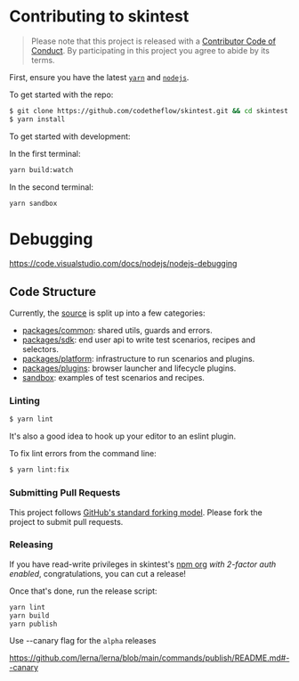 # Contributing to skintest

> Please note that this project is released with a [Contributor Code of Conduct](./CODE_OF_CONDUCT.md).
> By participating in this project you agree to abide by its terms.

First, ensure you have the latest [`yarn`](https://yarnpkg.com/getting-started/install) and [`nodejs`](https://nodejs.org/en/).

To get started with the repo:

```sh
$ git clone https://github.com/codetheflow/skintest.git && cd skintest
$ yarn install
```

To get started with development:

In the first terminal:
```sh
yarn build:watch
```
In the second terminal:
```sh
yarn sandbox
```

# Debugging

https://code.visualstudio.com/docs/nodejs/nodejs-debugging

## Code Structure

Currently, the [source](https://github.com/codetheflow/skintest/tree/master) is split up into a few categories:

* [packages/common](https://github.com/codetheflow/skintest/tree/master/packages/common): shared utils, guards and errors.
* [packages/sdk](https://github.com/codetheflow/skintest/tree/master/packages/sdk): end user api to write test scenarios, recipes and selectors.
* [packages/platform](https://github.com/codetheflow/skintest/tree/master/packages/platfom): infrastructure to run scenarios and plugins.
* [packages/plugins](https://github.com/codetheflow/skintest/tree/master/packages/plugins): browser launcher and lifecycle plugins.
* [sandbox](https://github.com/codetheflow/skintest/tree/master/sandbox): examples of test scenarios and recipes.

### Linting

```sh
$ yarn lint
```

It's also a good idea to hook up your editor to an eslint plugin.

To fix lint errors from the command line:

```sh
$ yarn lint:fix
```

### Submitting Pull Requests

This project follows [GitHub's standard forking model](https://guides.github.com/activities/forking/). Please fork the project to submit pull requests. 

### Releasing

If you have read-write privileges in skintest's [npm org](https://www.npmjs.com/org/skintest) _with 2-factor auth enabled_, congratulations, you can cut a release!

Once that's done, run the release script:

```sh
yarn lint
yarn build
yarn publish
```

Use --canary flag for the `alpha` releases

https://github.com/lerna/lerna/blob/main/commands/publish/README.md#--canary